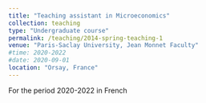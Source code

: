 ```yaml
---
title: "Teaching assistant in Microeconomics"
collection: teaching
type: "Undergraduate course"
permalink: /teaching/2014-spring-teaching-1
venue: "Paris-Saclay University, Jean Monnet Faculty"
#time: 2020-2022
#date: 2020-09-01
location: "Orsay, France"
---
```

For the period 2020-2022 in French
